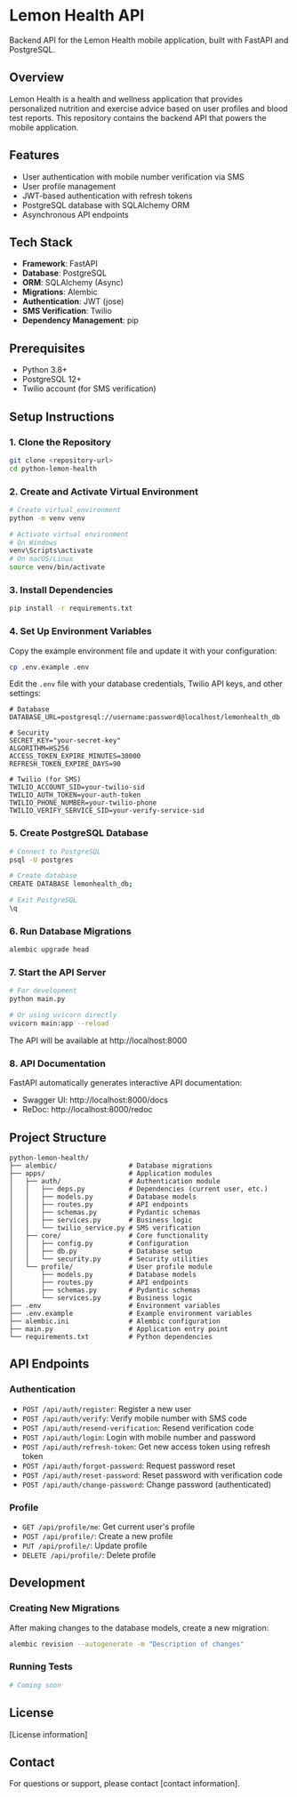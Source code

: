 # Lemon Health API

Backend API for the Lemon Health mobile application, built with FastAPI and PostgreSQL.

## Overview

Lemon Health is a health and wellness application that provides personalized nutrition and exercise advice based on user profiles and blood test reports. This repository contains the backend API that powers the mobile application.

## Features

- User authentication with mobile number verification via SMS
- User profile management
- JWT-based authentication with refresh tokens
- PostgreSQL database with SQLAlchemy ORM
- Asynchronous API endpoints

## Tech Stack

- **Framework**: FastAPI
- **Database**: PostgreSQL
- **ORM**: SQLAlchemy (Async)
- **Migrations**: Alembic
- **Authentication**: JWT (jose)
- **SMS Verification**: Twilio
- **Dependency Management**: pip

## Prerequisites

- Python 3.8+
- PostgreSQL 12+
- Twilio account (for SMS verification)

## Setup Instructions

### 1. Clone the Repository

```bash
git clone <repository-url>
cd python-lemon-health
```

### 2. Create and Activate Virtual Environment

```bash
# Create virtual environment
python -m venv venv

# Activate virtual environment
# On Windows
venv\Scripts\activate
# On macOS/Linux
source venv/bin/activate
```

### 3. Install Dependencies

```bash
pip install -r requirements.txt
```

### 4. Set Up Environment Variables

Copy the example environment file and update it with your configuration:

```bash
cp .env.example .env
```

Edit the `.env` file with your database credentials, Twilio API keys, and other settings:

```
# Database
DATABASE_URL=postgresql://username:password@localhost/lemonhealth_db

# Security
SECRET_KEY="your-secret-key"
ALGORITHM=HS256
ACCESS_TOKEN_EXPIRE_MINUTES=30000
REFRESH_TOKEN_EXPIRE_DAYS=90

# Twilio (for SMS)
TWILIO_ACCOUNT_SID=your-twilio-sid
TWILIO_AUTH_TOKEN=your-auth-token
TWILIO_PHONE_NUMBER=your-twilio-phone
TWILIO_VERIFY_SERVICE_SID=your-verify-service-sid
```

### 5. Create PostgreSQL Database

```bash
# Connect to PostgreSQL
psql -U postgres

# Create database
CREATE DATABASE lemonhealth_db;

# Exit PostgreSQL
\q
```

### 6. Run Database Migrations

```bash
alembic upgrade head
```

### 7. Start the API Server

```bash
# For development
python main.py

# Or using uvicorn directly
uvicorn main:app --reload
```

The API will be available at http://localhost:8000

### 8. API Documentation

FastAPI automatically generates interactive API documentation:

- Swagger UI: http://localhost:8000/docs
- ReDoc: http://localhost:8000/redoc

## Project Structure

```
python-lemon-health/
├── alembic/                  # Database migrations
├── apps/                     # Application modules
│   ├── auth/                 # Authentication module
│   │   ├── deps.py           # Dependencies (current user, etc.)
│   │   ├── models.py         # Database models
│   │   ├── routes.py         # API endpoints
│   │   ├── schemas.py        # Pydantic schemas
│   │   ├── services.py       # Business logic
│   │   └── twilio_service.py # SMS verification
│   ├── core/                 # Core functionality
│   │   ├── config.py         # Configuration
│   │   ├── db.py             # Database setup
│   │   └── security.py       # Security utilities
│   └── profile/              # User profile module
│       ├── models.py         # Database models
│       ├── routes.py         # API endpoints
│       ├── schemas.py        # Pydantic schemas
│       └── services.py       # Business logic
├── .env                      # Environment variables
├── .env.example              # Example environment variables
├── alembic.ini               # Alembic configuration
├── main.py                   # Application entry point
└── requirements.txt          # Python dependencies
```

## API Endpoints

### Authentication

- `POST /api/auth/register`: Register a new user
- `POST /api/auth/verify`: Verify mobile number with SMS code
- `POST /api/auth/resend-verification`: Resend verification code
- `POST /api/auth/login`: Login with mobile number and password
- `POST /api/auth/refresh-token`: Get new access token using refresh token
- `POST /api/auth/forgot-password`: Request password reset
- `POST /api/auth/reset-password`: Reset password with verification code
- `POST /api/auth/change-password`: Change password (authenticated)

### Profile

- `GET /api/profile/me`: Get current user's profile
- `POST /api/profile/`: Create a new profile
- `PUT /api/profile/`: Update profile
- `DELETE /api/profile/`: Delete profile

## Development

### Creating New Migrations

After making changes to the database models, create a new migration:

```bash
alembic revision --autogenerate -m "Description of changes"
```

### Running Tests

```bash
# Coming soon
```

## License

[License information]

## Contact

For questions or support, please contact [contact information].
